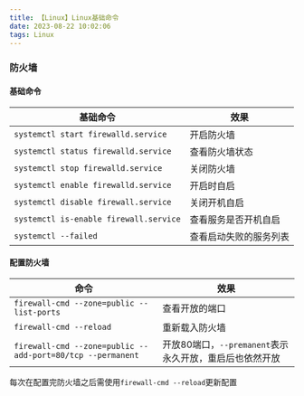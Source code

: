 ```yaml
---
title: 【Linux】Linux基础命令
date: 2023-08-22 10:02:06
tags: Linux
---
```


### 防火墙 

#### 基础命令

| 基础命令                               | 效果                   |
| -------------------------------------- | ---------------------- |
| `systemctl start firewalld.service`    | 开启防火墙             |
| `systemctl status firewalld.service`   | 查看防火墙状态         |
| `systemctl stop firewalld.service`     | 关闭防火墙             |
| `systemctl enable firewalld.service`   | 开启时自启             |
| `systemctl disable firewall.service`   | 关闭开机自启           |
| `systemctl is-enable firewall.service` | 查看服务是否开机自启   |
| `systemctl --failed`                   | 查看启动失败的服务列表 |

#### 配置防火墙

| 命令                                                       | 效果                                                    |
| ---------------------------------------------------------- | ------------------------------------------------------- |
| `firewall-cmd --zone=public --list-ports`                  | 查看开放的端口                                          |
| `firewall-cmd --reload`                                    | 重新载入防火墙                                          |
| `firewall-cmd --zone=public --add-port=80/tcp --permanent` | 开放80端口，`--premanent`表示永久开放，重启后也依然开放 |

每次在配置完防火墙之后需使用`firewall-cmd --reload`更新配置
